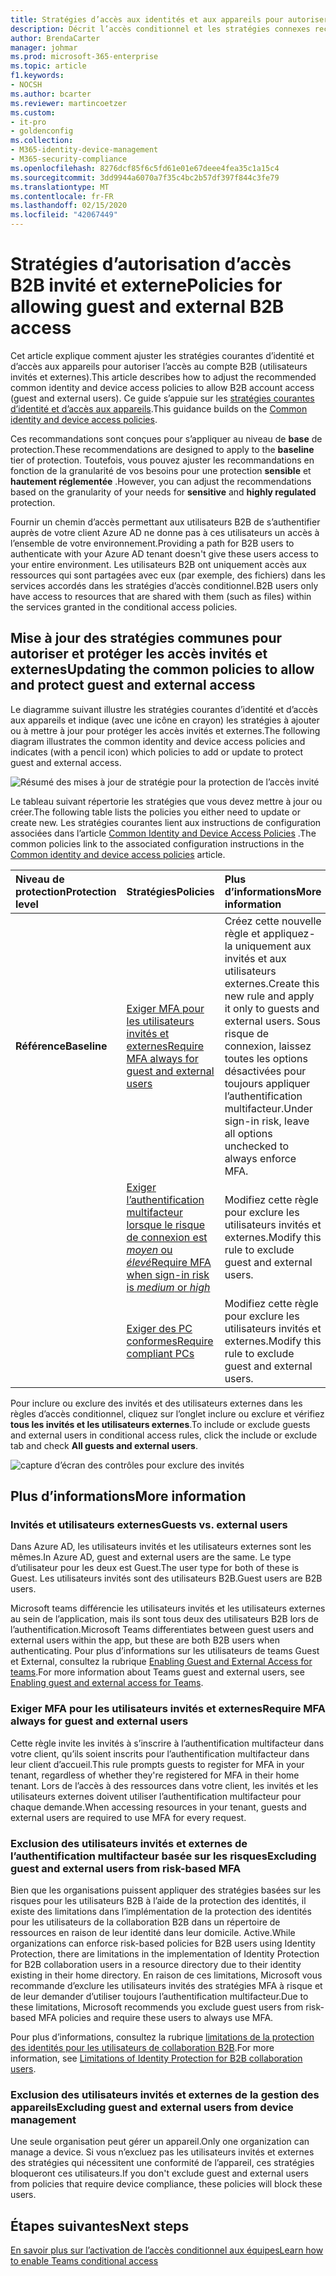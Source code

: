 ```yaml
---
title: Stratégies d’accès aux identités et aux appareils pour autoriser l’accès B2B aux invités et externes-Microsoft 365 Enterprise | Microsoft docs
description: Décrit l’accès conditionnel et les stratégies connexes recommandées pour la protection de l’accès des utilisateurs invités et externes.
author: BrendaCarter
manager: johmar
ms.prod: microsoft-365-enterprise
ms.topic: article
f1.keywords:
- NOCSH
ms.author: bcarter
ms.reviewer: martincoetzer
ms.custom:
- it-pro
- goldenconfig
ms.collection:
- M365-identity-device-management
- M365-security-compliance
ms.openlocfilehash: 8276dcf85f6c5fd61e01e67deee4fea35c1a15c4
ms.sourcegitcommit: 3dd9944a6070a7f35c4bc2b57df397f844c3fe79
ms.translationtype: MT
ms.contentlocale: fr-FR
ms.lasthandoff: 02/15/2020
ms.locfileid: "42067449"
---
```

# <a name="policies-for-allowing-guest-and-external-b2b-access"></a><span data-ttu-id="8f2e3-103">Stratégies d’autorisation d’accès B2B invité et externe</span><span class="sxs-lookup"><span data-stu-id="8f2e3-103">Policies for allowing guest and external B2B access</span></span>
<span data-ttu-id="8f2e3-104">Cet article explique comment ajuster les stratégies courantes d’identité et d’accès aux appareils pour autoriser l’accès au compte B2B (utilisateurs invités et externes).</span><span class="sxs-lookup"><span data-stu-id="8f2e3-104">This article describes how to adjust the recommended common identity and device access policies to allow B2B account access (guest and external users).</span></span> <span data-ttu-id="8f2e3-105">Ce guide s’appuie sur les [stratégies courantes d’identité et d’accès aux appareils](identity-access-policies.md).</span><span class="sxs-lookup"><span data-stu-id="8f2e3-105">This guidance builds on the [Common identity and device access policies](identity-access-policies.md).</span></span>

<span data-ttu-id="8f2e3-106">Ces recommandations sont conçues pour s’appliquer au niveau de **base** de protection.</span><span class="sxs-lookup"><span data-stu-id="8f2e3-106">These recommendations are designed to apply to the **baseline** tier of protection.</span></span> <span data-ttu-id="8f2e3-107">Toutefois, vous pouvez ajuster les recommandations en fonction de la granularité de vos besoins pour une protection **sensible** et **hautement réglementée** .</span><span class="sxs-lookup"><span data-stu-id="8f2e3-107">However, you can adjust the recommendations based on the granularity of your needs for **sensitive** and **highly regulated** protection.</span></span> 

<span data-ttu-id="8f2e3-108">Fournir un chemin d’accès permettant aux utilisateurs B2B de s’authentifier auprès de votre client Azure AD ne donne pas à ces utilisateurs un accès à l’ensemble de votre environnement.</span><span class="sxs-lookup"><span data-stu-id="8f2e3-108">Providing a path for B2B users to authenticate with your Azure AD tenant doesn't give these users access to your entire environment.</span></span> <span data-ttu-id="8f2e3-109">Les utilisateurs B2B ont uniquement accès aux ressources qui sont partagées avec eux (par exemple, des fichiers) dans les services accordés dans les stratégies d’accès conditionnel.</span><span class="sxs-lookup"><span data-stu-id="8f2e3-109">B2B users only have access to resources that are shared with them (such as files) within the services granted in the conditional access policies.</span></span>

## <a name="updating-the-common-policies-to-allow-and-protect-guest-and-external-access"></a><span data-ttu-id="8f2e3-110">Mise à jour des stratégies communes pour autoriser et protéger les accès invités et externes</span><span class="sxs-lookup"><span data-stu-id="8f2e3-110">Updating the common policies to allow and protect guest and external access</span></span> 

<span data-ttu-id="8f2e3-111">Le diagramme suivant illustre les stratégies courantes d’identité et d’accès aux appareils et indique (avec une icône en crayon) les stratégies à ajouter ou à mettre à jour pour protéger les accès invités et externes.</span><span class="sxs-lookup"><span data-stu-id="8f2e3-111">The following diagram illustrates the common identity and device access policies and indicates (with a pencil icon) which policies to add or update to protect guest and external access.</span></span> 

![Résumé des mises à jour de stratégie pour la protection de l’accès invité](../media/identity-access-ruleset-guest.png)

<span data-ttu-id="8f2e3-113">Le tableau suivant répertorie les stratégies que vous devez mettre à jour ou créer.</span><span class="sxs-lookup"><span data-stu-id="8f2e3-113">The following table lists the policies you either need to update or create new.</span></span> <span data-ttu-id="8f2e3-114">Les stratégies courantes lient aux instructions de configuration associées dans l’article [Common Identity and Device Access Policies](identity-access-policies.md) .</span><span class="sxs-lookup"><span data-stu-id="8f2e3-114">The common policies link to the associated configuration instructions in the [Common identity and device access policies](identity-access-policies.md) article.</span></span>

|<span data-ttu-id="8f2e3-115">Niveau de protection</span><span class="sxs-lookup"><span data-stu-id="8f2e3-115">Protection level</span></span>|<span data-ttu-id="8f2e3-116">Stratégies</span><span class="sxs-lookup"><span data-stu-id="8f2e3-116">Policies</span></span>|<span data-ttu-id="8f2e3-117">Plus d’informations</span><span class="sxs-lookup"><span data-stu-id="8f2e3-117">More information</span></span>|
|:---------------|:-------|:----------------|
|<span data-ttu-id="8f2e3-118">**Référence**</span><span class="sxs-lookup"><span data-stu-id="8f2e3-118">**Baseline**</span></span>|[<span data-ttu-id="8f2e3-119">Exiger MFA pour les utilisateurs invités et externes</span><span class="sxs-lookup"><span data-stu-id="8f2e3-119">Require MFA always for guest and external users</span></span>](identity-access-policies.md#require-mfa-based-on-sign-in-risk)|<span data-ttu-id="8f2e3-120">Créez cette nouvelle règle et appliquez-la uniquement aux invités et aux utilisateurs externes.</span><span class="sxs-lookup"><span data-stu-id="8f2e3-120">Create this new rule and apply it only to guests and external users.</span></span> <span data-ttu-id="8f2e3-121">Sous risque de connexion, laissez toutes les options désactivées pour toujours appliquer l’authentification multifacteur.</span><span class="sxs-lookup"><span data-stu-id="8f2e3-121">Under sign-in risk, leave all options unchecked to always enforce MFA.</span></span>|
|        |[<span data-ttu-id="8f2e3-122">Exiger l’authentification multifacteur lorsque le risque de connexion est *moyen* ou *élevé*</span><span class="sxs-lookup"><span data-stu-id="8f2e3-122">Require MFA when sign-in risk is *medium* or *high*</span></span>](identity-access-policies.md#require-mfa-based-on-sign-in-risk)|<span data-ttu-id="8f2e3-123">Modifiez cette règle pour exclure les utilisateurs invités et externes.</span><span class="sxs-lookup"><span data-stu-id="8f2e3-123">Modify this rule to exclude guest and external users.</span></span>|
|        |[<span data-ttu-id="8f2e3-124">Exiger des PC conformes</span><span class="sxs-lookup"><span data-stu-id="8f2e3-124">Require compliant PCs</span></span>](identity-access-policies.md#require-compliant-pcs-but-not-compliant-phones-and-tablets)|<span data-ttu-id="8f2e3-125">Modifiez cette règle pour exclure les utilisateurs invités et externes.</span><span class="sxs-lookup"><span data-stu-id="8f2e3-125">Modify this rule to exclude guest and external users.</span></span>|

<span data-ttu-id="8f2e3-126">Pour inclure ou exclure des invités et des utilisateurs externes dans les règles d’accès conditionnel, cliquez sur l’onglet inclure ou exclure et vérifiez **tous les invités et les utilisateurs externes**.</span><span class="sxs-lookup"><span data-stu-id="8f2e3-126">To include or exclude guests and external users in conditional access rules, click the include or exclude tab and check **All guests and external users**.</span></span>

![capture d’écran des contrôles pour exclure des invités](../media/identity-access-exclude-guests-ui.png)

## <a name="more-information"></a><span data-ttu-id="8f2e3-128">Plus d’informations</span><span class="sxs-lookup"><span data-stu-id="8f2e3-128">More information</span></span>

### <a name="guests-vs-external-users"></a><span data-ttu-id="8f2e3-129">Invités et utilisateurs externes</span><span class="sxs-lookup"><span data-stu-id="8f2e3-129">Guests vs. external users</span></span>
<span data-ttu-id="8f2e3-130">Dans Azure AD, les utilisateurs invités et les utilisateurs externes sont les mêmes.</span><span class="sxs-lookup"><span data-stu-id="8f2e3-130">In Azure AD, guest and external users are the same.</span></span> <span data-ttu-id="8f2e3-131">Le type d’utilisateur pour les deux est Guest.</span><span class="sxs-lookup"><span data-stu-id="8f2e3-131">The user type for both of these is Guest.</span></span> <span data-ttu-id="8f2e3-132">Les utilisateurs invités sont des utilisateurs B2B.</span><span class="sxs-lookup"><span data-stu-id="8f2e3-132">Guest users are B2B users.</span></span>

<span data-ttu-id="8f2e3-133">Microsoft teams différencie les utilisateurs invités et les utilisateurs externes au sein de l’application, mais ils sont tous deux des utilisateurs B2B lors de l’authentification.</span><span class="sxs-lookup"><span data-stu-id="8f2e3-133">Microsoft Teams differentiates between guest users and external users within the app, but these are both B2B users when authenticating.</span></span> <span data-ttu-id="8f2e3-134">Pour plus d’informations sur les utilisateurs de teams Guest et External, consultez la rubrique [Enabling Guest and External Access for teams](teams-access-policies.md#enabling-guest-and-external-access-for-teams).</span><span class="sxs-lookup"><span data-stu-id="8f2e3-134">For more information about Teams guest and external users, see [Enabling guest and external access for Teams](teams-access-policies.md#enabling-guest-and-external-access-for-teams).</span></span>

### <a name="require-mfa-always-for-guest-and-external-users"></a><span data-ttu-id="8f2e3-135">Exiger MFA pour les utilisateurs invités et externes</span><span class="sxs-lookup"><span data-stu-id="8f2e3-135">Require MFA always for guest and external users</span></span>
<span data-ttu-id="8f2e3-136">Cette règle invite les invités à s’inscrire à l’authentification multifacteur dans votre client, qu’ils soient inscrits pour l’authentification multifacteur dans leur client d’accueil.</span><span class="sxs-lookup"><span data-stu-id="8f2e3-136">This rule prompts guests to register for MFA in your tenant, regardless of whether they're registered for MFA in their home tenant.</span></span> <span data-ttu-id="8f2e3-137">Lors de l’accès à des ressources dans votre client, les invités et les utilisateurs externes doivent utiliser l’authentification multifacteur pour chaque demande.</span><span class="sxs-lookup"><span data-stu-id="8f2e3-137">When accessing resources in your tenant, guests and external users are required to use MFA for every request.</span></span> 

### <a name="excluding-guest-and-external-users-from-risk-based-mfa"></a><span data-ttu-id="8f2e3-138">Exclusion des utilisateurs invités et externes de l’authentification multifacteur basée sur les risques</span><span class="sxs-lookup"><span data-stu-id="8f2e3-138">Excluding guest and external users from risk-based MFA</span></span>
<span data-ttu-id="8f2e3-139">Bien que les organisations puissent appliquer des stratégies basées sur les risques pour les utilisateurs B2B à l’aide de la protection des identités, il existe des limitations dans l’implémentation de la protection des identités pour les utilisateurs de la collaboration B2B dans un répertoire de ressources en raison de leur identité dans leur domicile. Active.</span><span class="sxs-lookup"><span data-stu-id="8f2e3-139">While organizations can enforce risk-based policies for B2B users using Identity Protection, there are limitations in the implementation of Identity Protection for B2B collaboration users in a resource directory due to their identity existing in their home directory.</span></span> <span data-ttu-id="8f2e3-140">En raison de ces limitations, Microsoft vous recommande d’exclure les utilisateurs invités des stratégies MFA à risque et de leur demander d’utiliser toujours l’authentification multifacteur.</span><span class="sxs-lookup"><span data-stu-id="8f2e3-140">Due to these limitations, Microsoft recommends you exclude guest users from risk-based MFA policies and require these users to always use MFA.</span></span> 

<span data-ttu-id="8f2e3-141">Pour plus d’informations, consultez la rubrique [limitations de la protection des identités pour les utilisateurs de collaboration B2B](https://docs.microsoft.com/azure/active-directory/identity-protection/concept-identity-protection-b2b#limitations-of-identity-protection-for-b2b-collaboration-users).</span><span class="sxs-lookup"><span data-stu-id="8f2e3-141">For more information, see [Limitations of Identity Protection for B2B collaboration users](https://docs.microsoft.com/azure/active-directory/identity-protection/concept-identity-protection-b2b#limitations-of-identity-protection-for-b2b-collaboration-users).</span></span> 

### <a name="excluding-guest-and-external-users-from-device-management"></a><span data-ttu-id="8f2e3-142">Exclusion des utilisateurs invités et externes de la gestion des appareils</span><span class="sxs-lookup"><span data-stu-id="8f2e3-142">Excluding guest and external users from device management</span></span> 
<span data-ttu-id="8f2e3-143">Une seule organisation peut gérer un appareil.</span><span class="sxs-lookup"><span data-stu-id="8f2e3-143">Only one organization can manage a device.</span></span> <span data-ttu-id="8f2e3-144">Si vous n’excluez pas les utilisateurs invités et externes des stratégies qui nécessitent une conformité de l’appareil, ces stratégies bloqueront ces utilisateurs.</span><span class="sxs-lookup"><span data-stu-id="8f2e3-144">If you don't exclude guest and external users from policies that require device compliance, these policies will block these users.</span></span> 

## <a name="next-steps"></a><span data-ttu-id="8f2e3-145">Étapes suivantes</span><span class="sxs-lookup"><span data-stu-id="8f2e3-145">Next steps</span></span>

[<span data-ttu-id="8f2e3-146">En savoir plus sur l’activation de l’accès conditionnel aux équipes</span><span class="sxs-lookup"><span data-stu-id="8f2e3-146">Learn how to enable Teams conditional access</span></span>](teams-access-policies.md)

